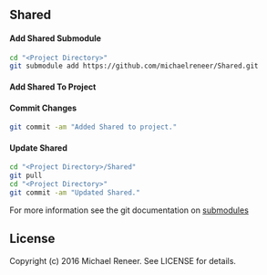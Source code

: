## Shared

#### Add Shared Submodule

```bash
cd "<Project Directory>"
git submodule add https://github.com/michaelreneer/Shared.git
```

#### Add Shared To Project

#### Commit Changes

```bash
git commit -am "Added Shared to project."
```

#### Update Shared

```bash
cd "<Project Directory>/Shared"
git pull
cd "<Project Directory>"
git commit -am "Updated Shared."
```

For more information see the git documentation on [submodules][]

## License

Copyright (c) 2016 Michael Reneer. See LICENSE for details.

[submodules]: http://git-scm.com/book/en/Git-Tools-Submodules "Submodules"

